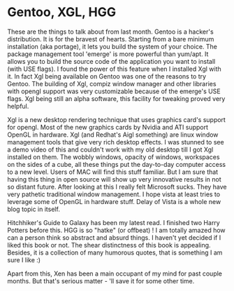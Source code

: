 Gentoo, XGL, HGG
===
These are the things to talk about from last month. Gentoo is a hacker's distribution. It is for the bravest of hearts. Starting from a bare minimum installation (aka portage), it lets you build the system of your choice. The package management tool 'emerge' is more powerful than yum/apt. It allows you to build the source code of the application you want to install (with USE flags). I found the power of this feature when I installed Xgl with it. In fact Xgl being available on Gentoo was one of the reasons to try Gentoo. The building of Xgl, compiz window manager and other libraries with opengl support was very customizable because of the emerge's USE flags. Xgl being still an alpha software, this facility for tweaking proved very helpful.  
  
Xgl is a new desktop rendering technique that uses graphics card's support for opengl. Most of the new graphics cards by Nvidia and ATI support OpenGL in hardware. Xgl (and Redhat's Aigl something) are linux window management tools that give very rich desktop effects. I was stunned to see a demo video of this and couldn't work with my old desktop till I got Xgl installed on them. The wobbly windows, opacity of windows, workspaces on the sides of a cube, all these things put the day-to-day computer access to a new level. Users of MAC will find this stuff familiar. But I am sure that having this thing in open source will show up very innovative results in not so distant future. After looking at this I really felt Microsoft sucks. They have very pathetic traditional window management. I hope vista at least tries to leverage some of OpenGL in hardware stuff. Delay of Vista is a whole new blog topic in itself.  
  
Hitchhiker's Guide to Galaxy has been my latest read. I finished two Harry Potters before this. HGG is so "hatke" (or offbeat) ! I am totally amazed how can a person think so abstract and absurd things. I haven't yet decided if I liked this book or not. The shear distinctness of this book is appealing. Besides, it is a collection of many humorous quotes, that is something I am sure I like :)  
  
Apart from this, Xen has been a main occupant of my mind for past couple months. But that's serious matter - 'll save it for some other time.

